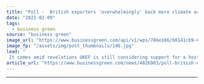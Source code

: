 ```yaml
---
title: "Poll -  British exporters 'overwhelmingly' back more climate action from UK Export Finance"
date: "2021-02-09"
tags: 
  - business green
source: "business green"
image_url: "https://www.businessgreen.com/api/v1/wps/786e166/b0141cb9-6cf8-4595-9460-f46063f12add/8/oilrig1as-185x114.jpg"
image_fp: "/assets/img/post_thumbnails/146.jpg"
lead: "
 It comes amid revelations UKEF is still considering support for a host of overseas fossil fuel projects, despite recent pledge from PM to put an end to such backing ..."
article_url: "https://www.businessgreen.com/news/4026903/poll-british-exporters-overwhelmingly-climate-action-uk-export-finance"
---
```


---
